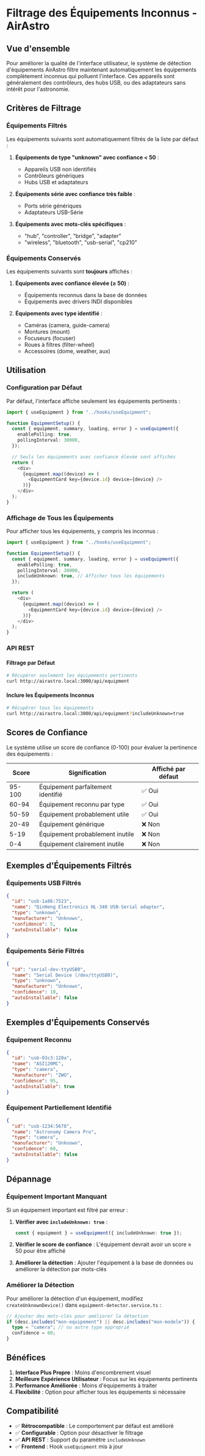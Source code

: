 # Filtrage des Équipements Inconnus - AirAstro

## Vue d'ensemble

Pour améliorer la qualité de l'interface utilisateur, le système de détection d'équipements AirAstro filtre maintenant automatiquement les équipements complètement inconnus qui polluent l'interface. Ces appareils sont généralement des contrôleurs, des hubs USB, ou des adaptateurs sans intérêt pour l'astronomie.

## Critères de Filtrage

### Équipements Filtrés

Les équipements suivants sont automatiquement filtrés de la liste par défaut :

1. **Équipements de type "unknown" avec confiance < 50** :

   - Appareils USB non identifiés
   - Contrôleurs génériques
   - Hubs USB et adaptateurs

2. **Équipements série avec confiance très faible** :

   - Ports série génériques
   - Adaptateurs USB-Série

3. **Équipements avec mots-clés spécifiques** :
   - "hub", "controller", "bridge", "adapter"
   - "wireless", "bluetooth", "usb-serial", "cp210"

### Équipements Conservés

Les équipements suivants sont **toujours** affichés :

1. **Équipements avec confiance élevée (≥ 50)** :

   - Équipements reconnus dans la base de données
   - Équipements avec drivers INDI disponibles

2. **Équipements avec type identifié** :
   - Caméras (camera, guide-camera)
   - Montures (mount)
   - Focuseurs (focuser)
   - Roues à filtres (filter-wheel)
   - Accessoires (dome, weather, aux)

## Utilisation

### Configuration par Défaut

Par défaut, l'interface affiche seulement les équipements pertinents :

```typescript
import { useEquipment } from "../hooks/useEquipment";

function EquipmentSetup() {
  const { equipment, summary, loading, error } = useEquipment({
    enablePolling: true,
    pollingInterval: 30000,
  });

  // Seuls les équipements avec confiance élevée sont affichés
  return (
    <div>
      {equipment.map((device) => (
        <EquipmentCard key={device.id} device={device} />
      ))}
    </div>
  );
}
```

### Affichage de Tous les Équipements

Pour afficher tous les équipements, y compris les inconnus :

```typescript
import { useEquipment } from "../hooks/useEquipment";

function EquipmentSetup() {
  const { equipment, summary, loading, error } = useEquipment({
    enablePolling: true,
    pollingInterval: 30000,
    includeUnknown: true, // Afficher tous les équipements
  });

  return (
    <div>
      {equipment.map((device) => (
        <EquipmentCard key={device.id} device={device} />
      ))}
    </div>
  );
}
```

### API REST

#### Filtrage par Défaut

```bash
# Récupérer seulement les équipements pertinents
curl http://airastro.local:3000/api/equipment
```

#### Inclure les Équipements Inconnus

```bash
# Récupérer tous les équipements
curl http://airastro.local:3000/api/equipment?includeUnknown=true
```

## Scores de Confiance

Le système utilise un score de confiance (0-100) pour évaluer la pertinence des équipements :

| Score  | Signification                     | Affiché par défaut |
| ------ | --------------------------------- | ------------------ |
| 95-100 | Équipement parfaitement identifié | ✅ Oui             |
| 60-94  | Équipement reconnu par type       | ✅ Oui             |
| 50-59  | Équipement probablement utile     | ✅ Oui             |
| 20-49  | Équipement générique              | ❌ Non             |
| 5-19   | Équipement probablement inutile   | ❌ Non             |
| 0-4    | Équipement clairement inutile     | ❌ Non             |

## Exemples d'Équipements Filtrés

### Équipements USB Filtrés

```json
{
  "id": "usb-1a86:7523",
  "name": "QinHeng Electronics HL-340 USB-Serial adapter",
  "type": "unknown",
  "manufacturer": "Unknown",
  "confidence": 5,
  "autoInstallable": false
}
```

### Équipements Série Filtrés

```json
{
  "id": "serial-dev-ttyUSB0",
  "name": "Serial Device (/dev/ttyUSB0)",
  "type": "unknown",
  "manufacturer": "Unknown",
  "confidence": 10,
  "autoInstallable": false
}
```

## Exemples d'Équipements Conservés

### Équipement Reconnu

```json
{
  "id": "usb-03c3:120a",
  "name": "ASI120MC",
  "type": "camera",
  "manufacturer": "ZWO",
  "confidence": 95,
  "autoInstallable": true
}
```

### Équipement Partiellement Identifié

```json
{
  "id": "usb-1234:5678",
  "name": "Astronomy Camera Pro",
  "type": "camera",
  "manufacturer": "Unknown",
  "confidence": 60,
  "autoInstallable": false
}
```

## Dépannage

### Équipement Important Manquant

Si un équipement important est filtré par erreur :

1. **Vérifier avec `includeUnknown: true`** :

   ```typescript
   const { equipment } = useEquipment({ includeUnknown: true });
   ```

2. **Vérifier le score de confiance** :
   L'équipement devrait avoir un score ≥ 50 pour être affiché

3. **Améliorer la détection** :
   Ajouter l'équipement à la base de données ou améliorer la détection par mots-clés

### Améliorer la Détection

Pour améliorer la détection d'un équipement, modifiez `createUnknownDevice()` dans `equipment-detector.service.ts` :

```typescript
// Ajouter des mots-clés pour améliorer la détection
if (desc.includes("mon-equipement") || desc.includes("mon-modele")) {
  type = "camera"; // ou autre type approprié
  confidence = 60;
}
```

## Bénéfices

1. **Interface Plus Propre** : Moins d'encombrement visuel
2. **Meilleure Expérience Utilisateur** : Focus sur les équipements pertinents
3. **Performance Améliorée** : Moins d'équipements à traiter
4. **Flexibilité** : Option pour afficher tous les équipements si nécessaire

## Compatibilité

- ✅ **Rétrocompatible** : Le comportement par défaut est amélioré
- ✅ **Configurable** : Option pour désactiver le filtrage
- ✅ **API REST** : Support du paramètre `includeUnknown`
- ✅ **Frontend** : Hook `useEquipment` mis à jour
